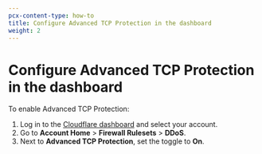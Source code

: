 ```yaml
---
pcx-content-type: how-to
title: Configure Advanced TCP Protection in the dashboard
weight: 2
---
```


# Configure Advanced TCP Protection in the dashboard

To enable Advanced TCP Protection:

1.  Log in to the [Cloudflare dashboard](https://dash.cloudflare.com) and select your account.
2.  Go to **Account Home** > **Firewall Rulesets** > **DDoS**.
3.  Next to **Advanced TCP Protection**, set the toggle to **On**.
